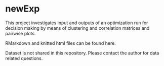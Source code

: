 # newExp
This project investigates input and outputs of an optimization run for decision making by means of clustering and correlation matrices and pairwise plots.

RMarkdown and knitted html files can be found here.

Dataset is not shared in this repository. Please contact the author for data related questions.
